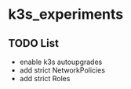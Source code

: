 # k3s_experiments

## TODO List
- enable k3s autoupgrades
- add strict NetworkPolicies
- add strict Roles